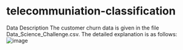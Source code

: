 # telecommuniation-classification


Data Description
The customer churn data is given in the file Data_Science_Challenge.csv. The detailed explanation is as follows:
![image](https://github.com/kkhalilli/telecommunication-classification/assets/153460988/20c5829d-d158-4800-8184-728da09e5ef6)
